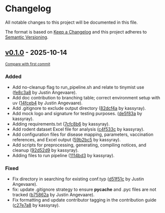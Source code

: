 # Changelog

All notable changes to this project will be documented in this file.

The format is based on [Keep a Changelog](http://keepachangelog.com/en/1.0.0/)
and this project adheres to [Semantic Versioning](http://semver.org/spec/v2.0.0.html).

## [v0.1.0](https://github.com/WDGPH/immunization-charts-python/releases/tag/v0.1.0) - 2025-10-14

<small>[Compare with first commit](https://github.com/WDGPH/immunization-charts-python/compare/4d958d4f480786089baed1029f5b4f28ca3e3aee...v0.1.0)</small>

### Added

- Add no-cleanup flag to run_pipeline.sh and relate to tinymist use ([fe8c3a8](https://github.com/WDGPH/immunization-charts-python/commit/fe8c3a8ef6766d5749718c29c5994236f24a543f) by Justin Angevaare).
- Add doc contribution to branching table; correct environment setup with uv ([14fceb4](https://github.com/WDGPH/immunization-charts-python/commit/14fceb4599438ea6a8a251da7378d0de38e84f42) by Justin Angevaare).
- Add .gitignore to exclude output directory ([82dcf4a](https://github.com/WDGPH/immunization-charts-python/commit/82dcf4a0acf52fb8a34241e6c00e90ccf09a0fab) by kassyray).
- Add mock logo and signature for testing purposes. ([de5f83a](https://github.com/WDGPH/immunization-charts-python/commit/de5f83a4ffb0d6c8bc4d04ed47e61ccddff4feb3) by kassyray).
- Adding requirements.txt ([7cfc8b6](https://github.com/WDGPH/immunization-charts-python/commit/7cfc8b6ea1da7e409a2b8ad88d86b14af75bfd31) by kassyray).
- Add rodent dataset Excel file for analysis ([c4f533c](https://github.com/WDGPH/immunization-charts-python/commit/c4f533c7af61f5215872d96b8c413df0850c9b45) by kassyray).
- Add configuration files for disease mapping, parameters, vaccination references, and Excel output ([59b2bc5](https://github.com/WDGPH/immunization-charts-python/commit/59b2bc5c3913e6a4b987989134977e25719c8ee4) by kassyray).
- Add scripts for preprocessing, generating, compiling notices, and cleanup ([92d52d9](https://github.com/WDGPH/immunization-charts-python/commit/92d52d9cccda9976fdd69a3c2e61e9ee5db7a5f5) by kassyray).
- Adding files to run pipeline ([1114bd3](https://github.com/WDGPH/immunization-charts-python/commit/1114bd36989ffe0b3645904c2ee83c73ca33ac6f) by kassyray).

### Fixed

- Fix directory in searching for existing conf.typ ([d51f51c](https://github.com/WDGPH/immunization-charts-python/commit/d51f51c47adf7f86b44ce41b45b4eac07e9e1ec9) by Justin Angevaare).
- fix: update .gitignore strategy to ensure __pycache__ and .pyc files are not tracked ([b75862a](https://github.com/WDGPH/immunization-charts-python/commit/b75862a7175f93c7a41c85b93a2c63fcfb7b9687) by Justin Angevaare).
- Fix formatting and update contributor tagging in the contribution guide ([c27e7a8](https://github.com/WDGPH/immunization-charts-python/commit/c27e7a8273801b877d633e48310ea65f5ed6f925) by kassyray).

